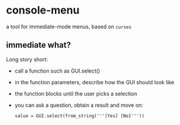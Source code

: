 # console-menu

a tool for immediate-mode menus, based on `curses`

## immediate what?

Long story short:

- call a function such as GUI.select()
- in the function parameters, describe how the GUI should look like
- the function blocks until the user picks a selection
- you can ask a question, obtain a result and move on:

      value = GUI.select(from_string('''[Yes] [No]'''))
